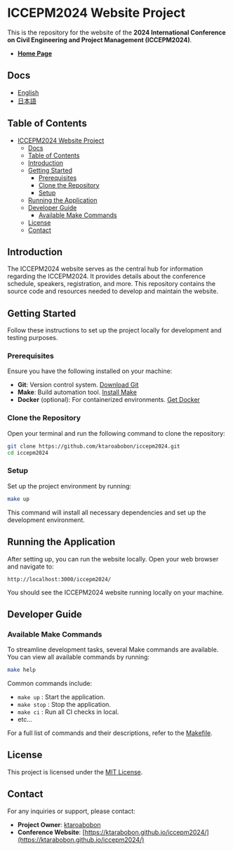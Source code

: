 # ICCEPM2024 Website Project

This is the repository for the website of the **2024 International Conference on Civil Engineering and Project Management (ICCEPM2024)**.

- **[Home Page](https://ktarabobon.github.io/iccepm2024/)**

## Docs

- [English](README.md)
- [日本語](README.ja.md)

## Table of Contents

- [ICCEPM2024 Website Project](#iccepm2024-website-project)
  - [Docs](#docs)
  - [Table of Contents](#table-of-contents)
  - [Introduction](#introduction)
  - [Getting Started](#getting-started)
    - [Prerequisites](#prerequisites)
    - [Clone the Repository](#clone-the-repository)
    - [Setup](#setup)
  - [Running the Application](#running-the-application)
  - [Developer Guide](#developer-guide)
    - [Available Make Commands](#available-make-commands)
  - [License](#license)
  - [Contact](#contact)

## Introduction

The ICCEPM2024 website serves as the central hub for information regarding the ICCEPM2024. It provides details about the conference schedule, speakers, registration, and more. This repository contains the source code and resources needed to develop and maintain the website.

## Getting Started

Follow these instructions to set up the project locally for development and testing purposes.

### Prerequisites

Ensure you have the following installed on your machine:

- **Git**: Version control system. [Download Git](https://git-scm.com/downloads)
- **Make**: Build automation tool. [Install Make](https://www.gnu.org/software/make/)
- **Docker** (optional): For containerized environments. [Get Docker](https://www.docker.com/get-started)

### Clone the Repository

Open your terminal and run the following command to clone the repository:

```bash
git clone https://github.com/ktaroabobon/iccepm2024.git
cd iccepm2024
```

### Setup

Set up the project environment by running:

```bash
make up
```

This command will install all necessary dependencies and set up the development environment.

## Running the Application

After setting up, you can run the website locally. Open your web browser and navigate to:

```
http://localhost:3000/iccepm2024/
```

You should see the ICCEPM2024 website running locally on your machine.

## Developer Guide

### Available Make Commands

To streamline development tasks, several Make commands are available. You can view all available commands by running:

```bash
make help
```

Common commands include:

- `make up` : Start the application.
- `make stop` : Stop the application.
- `make ci` : Run all CI checks in local.
- etc...

For a full list of commands and their descriptions, refer to the [Makefile](Makefile).

## License

This project is licensed under the [MIT License](LICENSE).

## Contact

For any inquiries or support, please contact:

- **Project Owner**: [ktaroabobon](https://github.com/ktaroabobon)
- **Conference Website**: [https://ktarabobon.github.io/iccepm2024/](https://ktarabobon.github.io/iccepm2024/)
